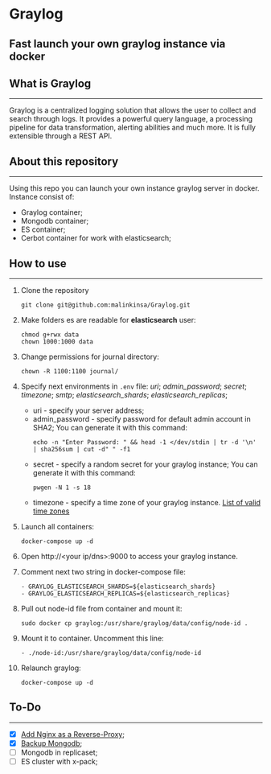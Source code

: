 # Graylog

Fast launch your own graylog instance via docker
---
## What is Graylog
---
Graylog is a centralized logging solution that allows the user to collect and search through logs. It provides a powerful query language, a processing pipeline for data transformation, alerting abilities and much more. It is fully extensible through a REST API.

## About this repository
---
Using this repo you can launch your own instance graylog server in docker.
Instance consist of:
*   Graylog container;
*   Mongodb container;
*   ES container;
*   Cerbot container for work with elasticsearch;
## How to use
---
1.  Clone the repository
    ```
    git clone git@github.com:malinkinsa/Graylog.git
    ```

2.  Make folders es are readable for **elasticsearch** user:
    ```
    chmod g+rwx data
    chown 1000:1000 data
    ```

3.  Change permissions for journal directory:
    ```
    chown -R 1100:1100 journal/
    ```

4.  Specify next environments in `.env` file: _uri_; _admin_password_; _secret_; _timezone_; _smtp_; _elasticsearch_shards_; _elasticsearch_replicas_; 
    *   uri - specify your server address;
    *   admin_password - specify password for default admin account in SHA2; You can generate it with this command: 
        ```
        echo -n "Enter Password: " && head -1 </dev/stdin | tr -d '\n' | sha256sum | cut -d" " -f1
        ```
    *   secret - specify a random secret for your graylog instance; You can generate it with this command:
        ```
        pwgen -N 1 -s 18
        ```
    *   timezone - specify a time zone of your graylog instance. [List of valid time zones](https://www.joda.org/joda-time/timezones.html)
5.  Launch all containers:
    ```
    docker-compose up -d
    ```
6.  Open http://<your ip/dns>:9000 to access your graylog instance.

7.  Comment next two string in docker-compose file:
    ```
    - GRAYLOG_ELASTICSEARCH_SHARDS=${elasticsearch_shards}
    - GRAYLOG_ELASTICSEARCH_REPLICAS=${elasticsearch_replicas}
    ``` 
8.  Pull out node-id file from container and mount it:
    ```
    sudo docker cp graylog:/usr/share/graylog/data/config/node-id .
    ```
9.  Mount it to container. Uncomment this line:
    ```
    - ./node-id:/usr/share/graylog/data/config/node-id
    ```
10. Relaunch graylog:
    ```
    docker-compose up -d
    ```

## To-Do
---
- [x] [Add Nginx as a Reverse-Proxy](docs/nginx.md); 
- [x] [Backup Mongodb](docs/mongodb.md);
- [ ] Mongodb in replicaset;
- [ ] ES cluster with x-pack;
